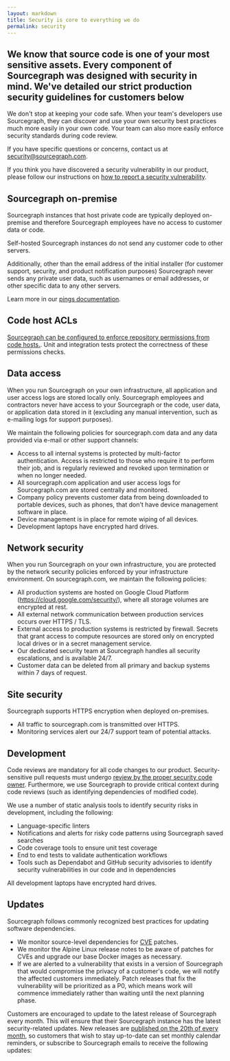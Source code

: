 ```yaml
---
layout: markdown
title: Security is core to everything we do
permalink: security
---
```


## We know that source code is one of your most sensitive assets. Every component of Sourcegraph was designed with security in mind. We've detailed our strict production security guidelines for customers below

We don't stop at keeping your code safe. When your team's developers use Sourcegraph, they can discover and use your own security best practices much more easily in your own code. Your team can also more easily enforce security standards during code review.

If you have specific questions or concerns, contact us at <a href="mailto:security@sourcegraph.com">security@sourcegraph.com</a>.

If you think you have discovered a security vulnerability in our product, please follow our instructions on [how to report a security vulnerability](https://about.sourcegraph.com/handbook/engineering/security#how-to-report-a-security-vulnerability).

## Sourcegraph on-premise

Sourcegraph instances that host private code are typically deployed on-premise and therefore Sourcegraph employees have no access to customer data or code.

Self-hosted Sourcegraph instances do not send any customer code to other servers.

Additionally, other than the email address of the initial installer (for customer support, security, and product notification purposes) Sourcegraph never sends any private user data, such as usernames or email addresses, or other specific data to any other servers.

Learn more in our [pings documentation](https://docs.sourcegraph.com/admin/pings).

## Code host ACLs

[Sourcegraph can be configured to enforce repository permissions from code hosts.](https://docs.sourcegraph.com/admin/repo/permissions). Unit and integration tests protect the correctness of these permissions checks.

## Data access

When you run Sourcegraph on your own infrastructure, all application and user access logs are stored locally only. Sourcegraph employees and contractors never have access to your Sourcegraph or the code, user data, or application data stored in it (excluding any manual intervention, such as e-mailing logs for support purposes).

We maintain the following policies for sourcegraph.com data and any data provided via e-mail or other support channels:
- Access to all internal systems is protected by multi-factor authentication. Access is restricted to those who require it to perform their job, and is regularly reviewed and revoked upon termination or when no longer needed.
- All sourcegraph.com application and user access logs for Sourcegraph.com are stored centrally and monitored.
- Company policy prevents customer data from being downloaded to portable devices, such as phones, that don't have device management software in place.
- Device management is in place for remote wiping of all devices.
- Development laptops have encrypted hard drives.

## Network security

When you run Sourcegraph on your own infrastructure, you are protected by the network security policies enforced by your infrastructure environment. On sourcegraph.com, we maintain the following policies:

- All production systems are hosted on Google Cloud Platform (https://cloud.google.com/security/), where all storage volumes are encrypted at rest.
- All external network communication between production services occurs over HTTPS / TLS.
- External access to production systems is restricted by firewall. Secrets that grant access to
  compute resources are stored only on encrypted local drives or in a secret management service.
- Our dedicated security team at Sourcegraph handles all security escalations, and is available 24/7.
- Customer data can be deleted from all primary and backup systems within 7 days of request.

## Site security

Sourcegraph supports HTTPS encryption when deployed on-premises.

- All traffic to sourcegraph.com is transmitted over HTTPS.
- Monitoring services alert our 24/7 support team of potential attacks.

## Development

Code reviews are mandatory for all code changes to our product. Security-sensitive pull requests must undergo [review by the proper security code owner](../handbook/engineering/code_reviews#security). Furthermore, we use Sourcegraph to provide critical context during code reviews (such as identifying dependencies of modified code).

We use a number of static analysis tools to identify security risks in development, including the following:

- Language-specific linters
- Notifications and alerts for risky code patterns using Sourcegraph saved searches
- Code coverage tools to ensure unit test coverage
- End to end tests to validate authentication workflows
- Tools such as Dependabot and GitHub security advisories to identify security vulnerabilities in our code and in dependencies

All development laptops have encrypted hard drives.

## Updates

Sourcegraph follows commonly recognized best practices for updating software dependencies.

- We monitor source-level dependencies for [CVE](https://cve.mitre.org/) patches.
- We monitor the Alpine Linux release notes to be aware of patches for CVEs and upgrade our base
  Docker images as necessary.
- If we are alerted to a vulnerability that exists in a version of Sourcegraph that would compromise
  the privacy of a customer's code, we will notify the affected customers immediately. Patch
  releases that fix the vulnerability will be prioritized as a P0, which means work will commence
  immediately rather than waiting until the next planning phase.

Customers are encouraged to update to the latest release of Sourcegraph every month. This will
ensure that their Sourcegraph instance has the latest security-related updates. New releases are
[published on the 20th of every month](https://docs.sourcegraph.com/admin/updates), so customers that wish to stay up-to-date can set monthly calendar reminders, or subscribe to Sourcegraph emails to receive the following updates:

<p class="text-center">
  <!--[if lte IE 8]>
  <script charset="utf-8" type="text/javascript" src="//js.hsforms.net/forms/v2-legacy.js"></script>
  <![endif]-->
  <script charset="utf-8" type="text/javascript" src="//js.hsforms.net/forms/v2.js"></script>
  <script>
    hbspt.forms.create({
    portalId: "2762526",
    formId: "0ff99031-7caf-433a-8aef-8c9345948288"
  });
  </script>
</p>
